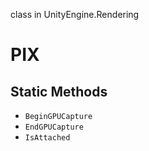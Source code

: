 class in UnityEngine.Rendering
# PIX

## Static Methods
- `BeginGPUCapture`
- `EndGPUCapture`
- `IsAttached`
